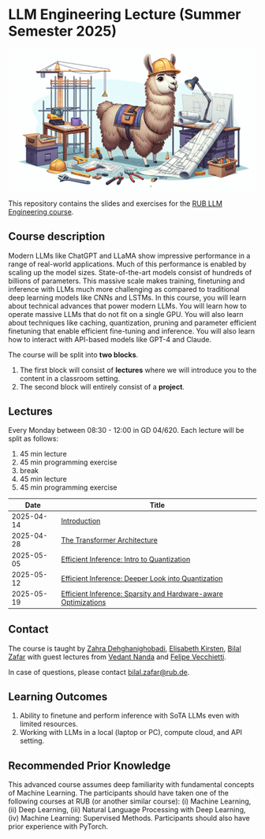 # LLM Engineering Lecture (Summer Semester 2025)

<p align="center">
<img src="img/header.png" alt="" width="600"/>
</p>

This repository contains the slides and exercises for the [RUB LLM Engineering course](https://vvz.ruhr-uni-bochum.de/campus/all/event.asp?objgguid=0x5740DDED5FAA4912B946261B9D7330DB&from=vvz&gguid=0x2741E524E0074AFEAAA1211DFC92820A&mode=own&lang=en&tguid=0x465D15D340584F31963F02CDAA33142A).

## Course description
Modern LLMs like ChatGPT and LLaMA show impressive performance in a range of real-world applications. Much of this performance is enabled by scaling up the model sizes. State-of-the-art models consist of hundreds of billions of parameters. This massive scale makes training, finetuning and inference with LLMs much more challenging as compared to traditional deep learning models like CNNs and LSTMs. In this course, you will learn about technical advances that power modern LLMs. You will learn how to operate massive LLMs that do not fit on a single GPU. You will also learn about techniques like caching, quantization, pruning and parameter efficient finetuning that enable efficient fine-tuning and inference. You will also learn how to interact with API-based models like GPT-4 and Claude.

The course will be split into **two blocks**. 
1. The first block will consist of **lectures** where we will introduce you to the content in a classroom setting. 
2. The second block will entirely consist of a **project**.

## Lectures
Every Monday between 08:30 - 12:00 in GD 04/620. Each lecture will be split as follows:
1. 45 min lecture
2. 45 min programming exercise
3. break
4. 45 min lecture
5. 45 min programming exercise

|    Date    |         Title         | 
| ---------- | --------------------- |
| 2025-04-14 | [Introduction](01_intro)      |
| 2025-04-28 | [The Transformer Architecture](02_transformer_architecture) |
| 2025-05-05 | [Efficient Inference: Intro to Quantization](03_efficient_inference_part_1) |
| 2025-05-12 | [Efficient Inference: Deeper Look into Quantization](04_efficient_inference_part_2) |
| 2025-05-19 | [Efficient Inference: Sparsity and Hardware-aware Optimizations](05_efficient_inference_part_3) |

## Contact
The course is taught by [Zahra Dehghanighobadi](https://informatik.rub.de/aisoc/people/dehghanighobadi/), [Elisabeth Kirsten](https://informatik.rub.de/en/aisoc/people/kirsten/), [Bilal Zafar](https://informatik.rub.de/zafar/) with guest lectures from [Vedant Nanda](https://nvedant07.github.io) and [Felipe Vecchietti](https://lfelipesv.github.io).

In case of questions, please contact bilal.zafar@rub.de.

## Learning Outcomes
1. Ability to finetune and perform inference with SoTA LLMs even with limited resources.
2. Working with LLMs in a local (laptop or PC), compute cloud, and API setting.

## Recommended Prior Knowledge
This advanced course assumes deep familiarity with fundamental concepts of Machine Learning. The participants should have taken one of the following courses at RUB (or another similar course): (i) Machine Learning, (ii) Deep Learning, (iii) Natural Language Processing with Deep Learning, (iv) Machine Learning: Supervised Methods.
Participants should also have prior experience with PyTorch.

